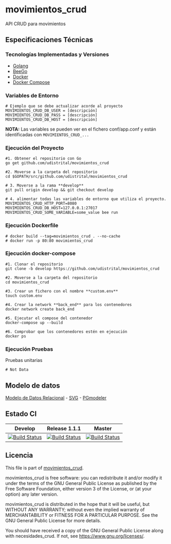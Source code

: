 # movimientos_crud

API CRUD para movimientos

## Especificaciones Técnicas

### Tecnologías Implementadas y Versiones

- [Golang](https://github.com/udistrital/introduccion_oas/blob/master/instalacion_de_herramientas/golang.md)
- [BeeGo](https://github.com/udistrital/introduccion_oas/blob/master/instalacion_de_herramientas/beego.md)
- [Docker](https://docs.docker.com/engine/install/ubuntu/)
- [Docker Compose](https://docs.docker.com/compose/)

### Variables de Entorno

```shell
# Ejemplo que se debe actualizar acorde al proyecto
MOVIMIENTOS_CRUD_DB_USER = [descripción]
MOVIMIENTOS_CRUD_DB_PASS = [descripción]
MOVIMIENTOS_CRUD_DB_HOST = [descripción]
```

**NOTA:** Las variables se pueden ver en el fichero conf/app.conf y están identificadas con `MOVIMIENTOS_CRUD_...`

### Ejecución del Proyecto

```shell
#1. Obtener el repositorio con Go
go get github.com/udistrital/movimientos_crud

#2. Moverse a la carpeta del repositorio
cd $GOPATH/src/github.com/udistrital/movimientos_crud

# 3. Moverse a la rama **develop**
git pull origin develop && git checkout develop

# 4. alimentar todas las variables de entorno que utiliza el proyecto.
MOVIMIENTOS_CRUD_HTTP_PORT=8080 MOVIMIENTOS_CRUD_DB_HOST=127.0.0.1:27017 MOVIMIENTOS_CRUD_SOME_VARIABLE=some_value bee run
```

### Ejecución Dockerfile

```shell
# docker build --tag=movimientos_crud . --no-cache
# docker run -p 80:80 movimientos_crud
```

### Ejecución docker-compose

```shell
#1. Clonar el repositorio
git clone -b develop https://github.com/udistrital/movimientos_crud

#2. Moverse a la carpeta del repositorio
cd movimientos_crud

#3. Crear un fichero con el nombre **custom.env**
touch custom.env

#4. Crear la network **back_end** para los contenedores
docker network create back_end

#5. Ejecutar el compose del contenedor
docker-compose up --build

#6. Comprobar que los contenedores estén en ejecución
docker ps
```

### Ejecución Pruebas

Pruebas unitarias

```shell
# Not Data
```

## Modelo de datos

[Modelo de Datos Relacional](https://user-images.githubusercontent.com/15944053/59788345-1dd62f00-9291-11e9-9261-1eb06d1d1454.png) -
[SVG](database/movimientos.svg) -
[PGmodeler](database/movimientos.dbm)

## Estado CI

| Develop | Release 1.1.1 | Master |
| -- | -- | -- |
| [![Build Status](https://hubci.portaloas.udistrital.edu.co/api/badges/udistrital/movimientos_crud/status.svg?ref=refs/heads/develop)](https://hubci.portaloas.udistrital.edu.co/udistrital/movimientos_crud) | [![Build Status](https://hubci.portaloas.udistrital.edu.co/api/badges/udistrital/movimientos_crud/status.svg?ref=refs/heads/release/1.1.1)](https://hubci.portaloas.udistrital.edu.co/udistrital/movimientos_crud) | [![Build Status](https://hubci.portaloas.udistrital.edu.co/api/badges/udistrital/movimientos_crud/status.svg?ref=refs/heads/master)](https://hubci.portaloas.udistrital.edu.co/udistrital/movimientos_crud) |

## Licencia

This file is part of [movimientos_crud](LICENSE).

movimientos_crud is free software: you can redistribute it and/or modify it under the terms of the GNU General Public License as published by the Free Software Foundation, either version 3 of the License, or (at your option) any later version.

movimientos_crud is distributed in the hope that it will be useful, but WITHOUT ANY WARRANTY; without even the implied warranty of MERCHANTABILITY or FITNESS FOR A PARTICULAR PURPOSE. See the GNU General Public License for more details.

You should have received a copy of the GNU General Public License along with necesidades_crud. If not, see https://www.gnu.org/licenses/.
